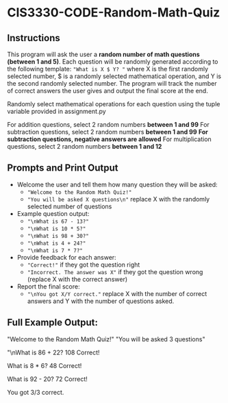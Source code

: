 # CIS3330-CODE-Random-Math-Quiz

## Instructions
This program will ask the user a **random number of math questions (between 1 and 5)**. Each question will be randomly generated according to the following template: `"What is X $ Y? "` where X is the first randomly selected number, $ is a randomly selected mathematical operation, and Y is the second randomly selected number. The program will track the number of correct answers the user gives and output the final score at the end.

Randomly select mathematical operations for each question using the tuple variable provided in assignment.py

For addition questions, select 2 random numbers **between 1 and 99**
For subtraction questions, select 2 random numbers **between 1 and 99**
    **For subtraction questions, negative answers are allowed**
For multiplication questions, select 2 random numbers **between 1 and 12** 

## Prompts and Print Output
* Welcome the user and tell them how many question they will be asked:
  * `"Welcome to the Random Math Quiz!"`
  * `"You will be asked X questions\n"` replace X with the randomly selected number of questions
* Example question output:
  * `"\nWhat is 67 - 13?"`
  * `"\nWhat is 10 * 5?"`
  * `"\nWhat is 98 + 30?"`
  * `"\nWhat is 4 + 24?"`
  * `"\nWhat is 7 * 7?"`
* Provide feedback for each answer:
  * `"Correct!"` if they got the question right
  * `"Incorrect. The answer was X"` if they got the question wrong (replace X with the correct answer)
* Report the final score:
  * `"\nYou got X/Y correct."` replace X with the number of correct answers and Y with the number of questions asked.

## Full Example Output:

"Welcome to the Random Math Quiz!"
"You will be asked 3 questions"

"\nWhat is 86 + 22? 108
Correct!

What is 8 * 6? 48
Correct!

What is 92 - 20? 72
Correct!

You got 3/3 correct.